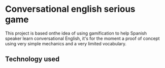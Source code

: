 # Conversational english serious game
This project is based onthe idea of using gamification to help Spanish speaker learn conversational English, it's for the moment a proof of concept using very simple mechanics and a very limited vocabulary.

## Technology used
